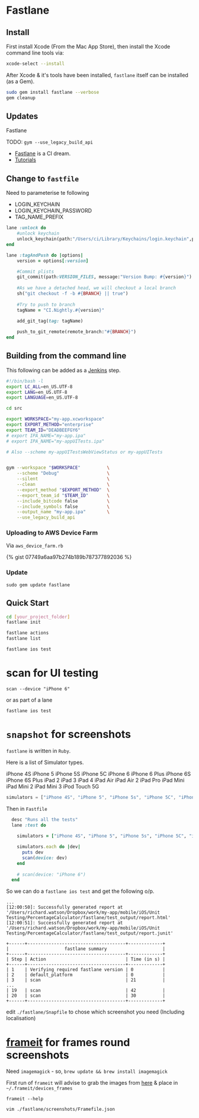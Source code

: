 # Fastlane

## Install

First install Xcode (From the Mac App Store), then install the Xcode command line tools via:


```bash
xcode-select --install
```

After Xcode & it's tools have been installed, `fastlane` itself can be installed (as a Gem).

```bash
sudo gem install fastlane --verbose
gem cleanup
```

## Updates

Fastlane


TODO: `gym --use_legacy_build_api`

 * [Fastlane](https://github.com/fastlane/fastlane) is a CI dream.
 * [Tutorials](https://www.raywenderlich.com/116065/fastlane-tutorial-getting-started)

## Change to `fastfile`

Need to parameterise te following

 * LOGIN_KEYCHAIN
 * LOGIN_KEYCHAIN_PASSWORD
 * TAG_NAME_PREFIX

```ruby
lane :unlock do
	#unlock keychain
	unlock_keychain(path:"/Users/ci/Library/Keychains/login.keychain",password:"ci")
end
```

```ruby
lane :tagAndPush do |options|	
	version = options[:version]

	#Commit plists
	git_commit(path:VERSION_FILES, message:"Version Bump: #{version}")
	
	#As we have a detached head, we will checkout a local branch 
	sh("git checkout -f -b #{BRANCH} || true")
	
	#Try to push to branch	
	tagName = "CI.Nightly.#{version}"
	
	add_git_tag(tag: tagName)

	push_to_git_remote(remote_branch:"#{BRANCH}")	
end
```

## Building from the command line

This following can be added as a [Jenkins](./jenkins.md) step.

```bash
#!/bin/bash -l
export LC_ALL=en_US.UTF-8
export LANG=en_US.UTF-8
export LANGUAGE=en_US.UTF-8

cd src

export WORKSPACE="my-app.xcworkspace"
export EXPORT_METHOD="enterprise"
export TEAM_ID="DEADBEEFGY6"
# export IPA_NAME="my-app.ipa"
# export IPA_NAME="my-appUITests.ipa"

# Also --scheme my-appUITestsWebViewStatus or my-appUITests


gym --workspace "$WORKSPACE"          \
    --scheme "Debug"                  \
    --silent                          \
    --clean                           \
    --export_method "$EXPORT_METHOD"  \
    --export_team_id "$TEAM_ID"       \
    --include_bitcode false           \
    --include_symbols false           \
    --output_name "my-app.ipa"        \
    --use_legacy_build_api
```



### Uploading to AWS Device Farm

Via `aws_device_farm.rb`

{% gist 07749a6aa97b274b189b787377892036 %}


### Update

`sudo gem update fastlane`

## Quick Start

```bash
cd [your_project_folder]
fastlane init

fastlane actions
fastlane list

fastlane ios test
```

# scan for UI testing

`scan --device "iPhone 6"`

or as part of a lane

`fastlane ios test`

# `snapshot` for screenshots

`fastlane` is written in `Ruby`.

Here is a list of Simulator types.

iPhone 4S
iPhone 5
iPhone 5S
iPhone 5C
iPhone 6
iPhone 6 Plus
iPhone 6S
iPhone 6S Plus
iPad 2
iPad 3
iPad 4
iPad Air
iPad Air 2
iPad Pro
iPad Mini
iPad Mini 2
iPad Mini 3
iPod Touch 5G

```javascript
simulators = ["iPhone 4S", "iPhone 5", "iPhone 5s", "iPhone 5C", "iPhone 6", "iPhone 6 Plus", "iPhone 6s", "iPhone 6s Plus", "iPad 2", "iPad 3", "iPad 4", "iPad Air", "iPad Air 2", "iPad Pro", "iPad Mini", "iPad Mini 2", "iPad Mini 3", "iPod Touch 5G"]
```

Then in `Fastfile`

```ruby
  desc "Runs all the tests"
  lane :test do
  
    simulators = ["iPhone 4S", "iPhone 5", "iPhone 5s", "iPhone 5C", "iPhone 6", "iPhone 6 Plus", "iPhone 6s", "iPhone 6s Plus", "iPad 2", "iPad 3", "iPad 4", "iPad Air", "iPad Air 2", "iPad Pro", "iPad Mini", "iPad Mini 2", "iPad Mini 3", "iPod Touch 5G"]

    simulators.each do |dev|
      puts dev
      scan(device: dev)
    end
    
    # scan(device: "iPhone 6")
  end
```

So we can do a `fastlane ios test` and get the following o/p.

```
...
[12:00:50]: Successfully generated report at '/Users/richard.watson/Dropbox/work/my-app/mobile/iOS/Unit Testing/PercentageCalculator/fastlane/test_output/report.html'
[12:00:51]: Successfully generated report at '/Users/richard.watson/Dropbox/work/my-app/mobile/iOS/Unit Testing/PercentageCalculator/fastlane/test_output/report.junit'

+------+-------------------------------------+-------------+
|                     fastlane summary                     |
+------+-------------------------------------+-------------+
| Step | Action                              | Time (in s) |
+------+-------------------------------------+-------------+
| 1    | Verifying required fastlane version | 0           |
| 2    | default_platform                    | 0           |
| 3    | scan                                | 21          |
...
| 19   | scan                                | 42          |
| 20   | scan                                | 30          |
+------+-------------------------------------+-------------+
```

edit `./fastlane/Snapfile` to chose which screenshot you need (Including localisation)


# [frameit](https://github.com/fastlane/fastlane/tree/master/frameit) for frames round screenshots

Need `imagemagick` - so, `brew update && brew install imagemagick`

First run of `frameit` will advise to grab the images from [here](https://developer.apple.com/app-store/marketing/guidelines/#images) & place in `~/.frameit/devices_frames`

`frameit --help`

`vim ./fastlane/screenshots/Framefile.json`
